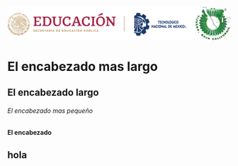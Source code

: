 <p align="center"><img src="IMG/LOGOTIPO.png"/></p>

# El encabezado mas largo
## El encabezado largo
###### El encabezado mas pequeño
#### El encabezado
## hola